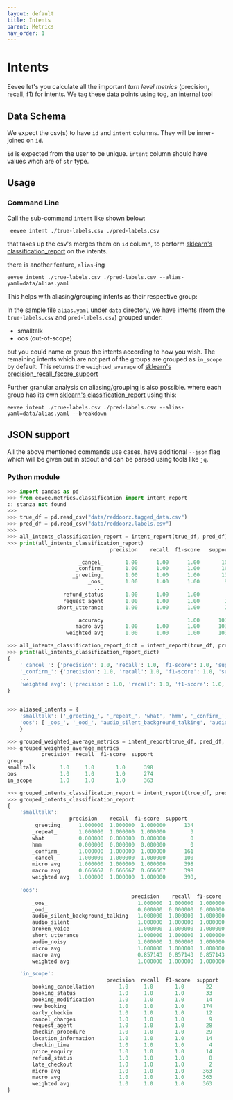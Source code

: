 ```yaml
---
layout: default
title: Intents
parent: Metrics
nav_order: 1
---
```


# Intents

Eevee let's you calculate all the important _turn level
metrics_ (precision, recall, f1) for intents. We tag these data points using tog, an internal tool

## Data Schema

We expect the csv(s) to have `id` and `intent` columns. They will be inner-joined on `id`. 

`id` is expected from the user to be unique.
`intent` column should have values whch are of `str` type.

## Usage

### Command Line
Call the sub-command `intent` like shown below:

```shell
 eevee intent ./true-labels.csv ./pred-labels.csv
```

that takes up the csv's merges them on `id` column, to perform [sklearn's classification_report](https://scikit-learn.org/stable/modules/generated/sklearn.metrics.classification_report.html#sklearn.metrics.classification_report)
on the intents.

there is another feature, `alias`-ing

```
eevee intent ./true-labels.csv ./pred-labels.csv --alias-yaml=data/alias.yaml
```

This helps with aliasing/grouping intents as their respective group:

In the sample file `alias.yaml` under `data` directory, we have intents (from the `true-labels.csv` and `pred-labels.csv`) grouped under:
* smalltalk
* oos (out-of-scope)

but you could name or group the intents according to how you wish. The remaining intents which are not
part of the groups are grouped as `in_scope` by default. This returns the `weighted_average` of [sklearn's precision_recall_fscore_support](https://scikit-learn.org/stable/modules/generated/sklearn.metrics.precision_recall_fscore_support.html#sklearn.metrics.precision_recall_fscore_support)

Further granular analysis on aliasing/grouping is also possible. where each group has its own [sklearn's classification_report](https://scikit-learn.org/stable/modules/generated/sklearn.metrics.classification_report.html#sklearn.metrics.classification_report) using this:

```
eevee intent ./true-labels.csv ./pred-labels.csv --alias-yaml=data/alias.yaml --breakdown
```

## JSON support

All the above mentioned commands use cases, have additional `--json` flag which will be given out in stdout and can be parsed
using tools like `jq`.

### Python module

```python
>>> import pandas as pd
>>> from eevee.metrics.classification import intent_report
:: stanza not found
>>> 
>>> true_df = pd.read_csv("data/reddoorz.tagged_data.csv")
>>> pred_df = pd.read_csv("data/reddoorz.labels.csv")
>>> 
>>> all_intents_classification_report = intent_report(true_df, pred_df)
>>> print(all_intents_classification_report)
                                 precision    recall  f1-score   support

                       _cancel_       1.00      1.00      1.00       100
                      _confirm_       1.00      1.00      1.00       161
                     _greeting_       1.00      1.00      1.00       134
                          _oos_       1.00      1.00      1.00        97
                            ...
                  refund_status       1.00      1.00      1.00         8
                  request_agent       1.00      1.00      1.00        28
                short_utterance       1.00      1.00      1.00        23

                       accuracy                           1.00      1035
                      macro avg       1.00      1.00      1.00      1035
                   weighted avg       1.00      1.00      1.00      1035

>>> all_intents_classification_report_dict = intent_report(true_df, pred_df, output_dict=True)
>>> print(all_intents_classification_report_dict)
{
    '_cancel_': {'precision': 1.0, 'recall': 1.0, 'f1-score': 1.0, 'support': 100}, 
    '_confirm_': {'precision': 1.0, 'recall': 1.0, 'f1-score': 1.0, 'support': 161},
    ...
    'weighted avg': {'precision': 1.0, 'recall': 1.0, 'f1-score': 1.0, 'support': 1035}
}


>>> aliased_intents = {
    'smalltalk': ['_greeting_', '_repeat_', 'what', 'hmm', '_confirm_', '_cancel_'], 
    'oos': ['_oos_', '_ood_', 'audio_silent_background_talking', 'audio_silent', 'broken_voice', 'short_utterance', 'audio_noisy']
    }

>>> grouped_weighted_average_metrics = intent_report(true_df, pred_df, intent_groups=aliased_intents)
>>> grouped_weighted_average_metrics
           precision  recall  f1-score  support
group                                          
smalltalk        1.0     1.0       1.0      398
oos              1.0     1.0       1.0      274
in_scope         1.0     1.0       1.0      363

>>> grouped_intents_classification_report = intent_report(true_df, pred_df, intent_groups=aliased_intents, breakdown=True)
>>> grouped_intents_classification_report
{
    'smalltalk':               
                    precision    recall  f1-score  support
        _greeting_     1.000000  1.000000  1.000000      134
        _repeat_       1.000000  1.000000  1.000000        3
        what           0.000000  0.000000  0.000000        0
        hmm            0.000000  0.000000  0.000000        0
        _confirm_      1.000000  1.000000  1.000000      161
        _cancel_       1.000000  1.000000  1.000000      100
        micro avg      1.000000  1.000000  1.000000      398
        macro avg      0.666667  0.666667  0.666667      398
        weighted avg   1.000000  1.000000  1.000000      398,
    
    'oos':
                                        precision    recall  f1-score  support
        _oos_                             1.000000  1.000000  1.000000       97
        _ood_                             0.000000  0.000000  0.000000        0
        audio_silent_background_talking   1.000000  1.000000  1.000000       66
        audio_silent                      1.000000  1.000000  1.000000       32
        broken_voice                      1.000000  1.000000  1.000000        1
        short_utterance                   1.000000  1.000000  1.000000       23
        audio_noisy                       1.000000  1.000000  1.000000       55
        micro avg                         1.000000  1.000000  1.000000      274
        macro avg                         0.857143  0.857143  0.857143      274
        weighted avg                      1.000000  1.000000  1.000000      274,

    'in_scope':                 
                                precision  recall  f1-score  support
        booking_cancellation        1.0     1.0       1.0       22
        booking_status              1.0     1.0       1.0       33
        booking_modification        1.0     1.0       1.0       14
        new_booking                 1.0     1.0       1.0      174
        early_checkin               1.0     1.0       1.0       12
        cancel_charges              1.0     1.0       1.0        9
        request_agent               1.0     1.0       1.0       28
        checkin_procedure           1.0     1.0       1.0       29
        location_information        1.0     1.0       1.0       14
        checkin_time                1.0     1.0       1.0        4
        price_enquiry               1.0     1.0       1.0       14
        refund_status               1.0     1.0       1.0        8
        late_checkout               1.0     1.0       1.0        2
        micro avg                   1.0     1.0       1.0      363
        macro avg                   1.0     1.0       1.0      363
        weighted avg                1.0     1.0       1.0      363
}
```


